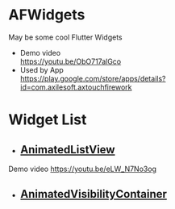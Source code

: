 # AFWidgets
May be some cool Flutter Widgets

- Demo video  
https://youtu.be/ObO717alGco
- Used by App  
https://play.google.com/store/apps/details?id=com.axilesoft.axtouchfirework

# Widget List

- ## [AnimatedListView](./animated_listview)

Demo video 
https://youtu.be/eLW_N7No3og


- ## [AnimatedVisibilityContainer](./animated_visibility_container)
